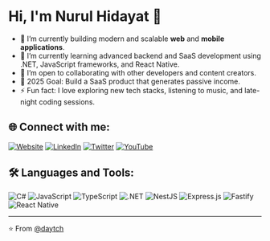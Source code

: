 # Hi, I'm Nurul Hidayat 👋

- 🚀 I’m currently building modern and scalable **web** and **mobile applications**.  
- 🌱 I’m currently learning advanced backend and SaaS development using .NET, JavaScript frameworks, and React Native.  
- 🤝 I’m open to collaborating with other developers and content creators.  
- 🎯 2025 Goal: Build a SaaS product that generates passive income.  
- ⚡ Fun fact: I love exploring new tech stacks, listening to music, and late-night coding sessions.

## 🌐 Connect with me:
[![Website](https://img.shields.io/badge/Website-000000?style=for-the-badge&logo=About.me&logoColor=white)](https://dayat.id)
[![LinkedIn](https://img.shields.io/badge/LinkedIn-0077B5?style=for-the-badge&logo=linkedin&logoColor=white)](https://www.linkedin.com/in/nurul-hidayat/)
[![Twitter](https://img.shields.io/badge/Twitter-1DA1F2?style=for-the-badge&logo=twitter&logoColor=white)](https://x.com/daytch)
[![YouTube](https://img.shields.io/badge/YouTube-FF0000?style=for-the-badge&logo=youtube&logoColor=white)](https://youtube.com/daytch)

## 🛠️ Languages and Tools:
![C#](https://img.shields.io/badge/c%23-%23239120.svg?style=for-the-badge&logo=c-sharp&logoColor=white)
![JavaScript](https://img.shields.io/badge/javascript-%23323330.svg?style=for-the-badge&logo=javascript&logoColor=%23F7DF1E)
![TypeScript](https://img.shields.io/badge/typescript-%23007ACC.svg?style=for-the-badge&logo=typescript&logoColor=white)
![.NET](https://img.shields.io/badge/.NET-512BD4?style=for-the-badge&logo=dotnet&logoColor=white)
![NestJS](https://img.shields.io/badge/nestjs-%23E0234E.svg?style=for-the-badge&logo=nestjs&logoColor=white)
![Express.js](https://img.shields.io/badge/express.js-%23404d59.svg?style=for-the-badge&logo=express&logoColor=%2361DAFB)
![Fastify](https://img.shields.io/badge/fastify-%23000000.svg?style=for-the-badge&logo=fastify&logoColor=white)
![React Native](https://img.shields.io/badge/React_Native-20232A?style=for-the-badge&logo=react&logoColor=61DAFB)

---

⭐️ From [@daytch](https://github.com/daytch)
